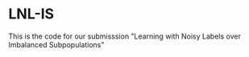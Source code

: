 # LNL-IS
This is the code for our submisssion "Learning with Noisy Labels over Imbalanced Subpopulations"
